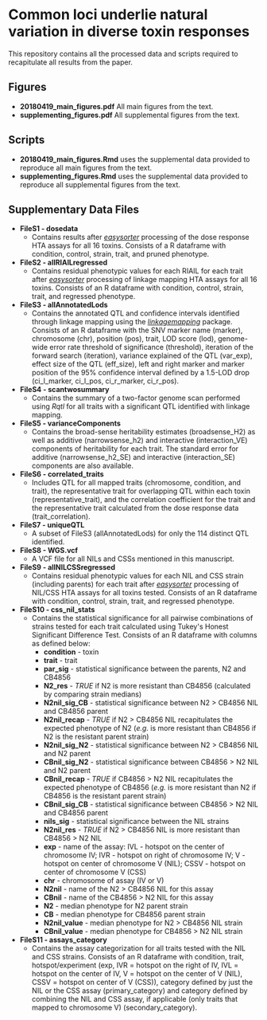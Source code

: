 # Common loci underlie natural variation in diverse toxin responses

This repository contains all the processed data and scripts required to recapitulate all results from the paper.

## Figures
- **20180419_main_figures.pdf** All main figures from the text.
- **supplementing_figures.pdf** All supplemental figures from the text.

## Scripts

- **20180419_main_figures.Rmd** uses the supplemental data provided to reproduce all main figures from the text.
- **supplementing_figures.Rmd** uses the supplemental data provided to reproduce all supplemental figures from the text.


## Supplementary Data Files

- **FileS1 - dosedata**
  - Contains results after [*easysorter*](http://github.com/andersenlab/easysorter) processing of the dose response HTA assays for all 16 toxins. Consists of a R dataframe with condition, control, strain, trait, and pruned phenotype.
- **FileS2 - allRIAILregressed**
  - Contains residual phenotypic values for each RIAIL for each trait after [*easysorter*](http://github.com/andersenlab/easysorter) processing of linkage mapping HTA assays for all 16 toxins. Consists of an R dataframe with condition, control, strain, trait, and regressed phenotype.
- **FileS3 - allAnnotatedLods**
  - Contains the annotated QTL and confidence intervals identified through linkage mapping using the [*linkagemapping*](http://github.com/andersenlab/linkagemapping) package. Consists of an R dataframe with the SNV marker name (marker), chromosome (chr), position (pos), trait, LOD score (lod), genome-wide error rate threshold of significance (threshold), iteration of the forward search (iteration), variance explained of the QTL (var_exp), effect size of the QTL (eff_size), left and right marker and marker position of the 95% confidence interval defined by a 1.5-LOD drop (ci_l_marker, ci_l_pos, ci_r_marker, ci_r_pos).
- **FileS4 - scantwosummary**
  - Contains the summary of a two-factor genome scan performed using *Rqtl* for all traits with a significant QTL identified with linkage mapping.
- **FileS5 - varianceComponents**
  - Contains the broad-sense heritability estimates (broadsense_H2) as well as additive (narrowsense_h2) and interactive (interaction_VE) components of heritability for each trait. The standard error for additive (narrowsense_h2_SE) and interactive (interaction_SE) components are also available.
- **FileS6 - correlated_traits**
  - Includes QTL for all mapped traits (chromosome, condition, and trait), the representative trait for overlapping QTL within each toxin (representative_trait), and the correlation coefficient for the trait and the representative trait calculated from the dose response data (trait_correlation).
- **FileS7 - uniqueQTL**
  - A subset of FileS3 (allAnnotatedLods) for only the 114 distinct QTL identified.
- **FileS8 - WGS.vcf**
  - A VCF file for all NILs and CSSs mentioned in this manuscript.
- **FileS9 - allNILCSSregressed**
  - Contains residual phenotypic values for each NIL and CSS strain (including parents) for each trait after [*easysorter*](http://github.com/andersenlab/easysorter) processing of NIL/CSS HTA assays for all toxins tested. Consists of an R dataframe with condition, control, strain, trait, and regressed phenotype.
- **FileS10 - css_nil_stats**
  - Contains the statistical significance for all pairwise combinations of strains tested for each trait calculated using Tukey's Honest Significant Difference Test. Consists of an R dataframe with columns as defined below:
    - **condition** - toxin
    - **trait** - trait
    - **par_sig** - statistical significance between the parents, N2 and CB4856
    - **N2_res** - *TRUE* if N2 is more resistant than CB4856 (calculated by comparing strain medians)
    - **N2nil_sig_CB** - statistical significance between N2 > CB4856 NIL and CB4856 parent
    - **N2nil_recap** - *TRUE* if N2 > CB4856 NIL recapitulates the expected phenotype of N2 (*e.g.* is more resistant than CB4856 if N2 is the resistant parent strain)
    - **N2nil_sig_N2** - statistical significance between N2 > CB4856 NIL and N2 parent
    - **CBnil_sig_N2** - statistical significance between CB4856 > N2 NIL and N2 parent
    - **CBnil_recap** - *TRUE* if CB4856 > N2 NIL recapitulates the expected phenotype of CB4856 (*e.g.* is more resistant than N2 if CB4856 is the resistant parent strain)
    - **CBnil_sig_CB** - statistical significance between CB4856 > N2 NIL and CB4856 parent
    - **nils_sig** - statistical significance between the NIL strains
    - **N2nil_res** - *TRUE* if N2 > CB4856 NIL is more resistant than CB4856 > N2 NIL
    - **exp** - name of the assay: IVL - hotspot on the center of chromosome IV; IVR - hotspot on right of chromosome IV; V - hotspot on center of chromosome V (NIL); CSSV - hotspot on center of chromosome V (CSS)
    - **chr** - chromosome of assay (IV or V)
    - **N2nil** - name of the N2 > CB4856 NIL for this assay
    - **CBnil** - name of the CB4856 > N2 NIL for this assay
    - **N2** - median phenotype for N2 parent strain
    - **CB** - median phenotype for CB4856 parent strain
    - **N2nil_value** - median phenotype for N2 > CB4856 NIL strain
    - **CBnil_value** - median phenotype for CB4856 > N2 NIL strain
- **FileS11 - assays_category**
  - Contains the assay categorization for all traits tested with the NIL and CSS strains. Consists of an R dataframe with condition, trait, hotspot/experiment (exp, IVR = hotspot on the right of IV, IVL = hotspot on the center of IV, V = hotspot on the center of V (NIL), CSSV = hotspot on center of V (CSS)), category defined by just the NIL or the CSS assay (primary_category) and category defined by combining the NIL and CSS assay, if applicable (only traits that mapped to chromosome V) (secondary_category).
